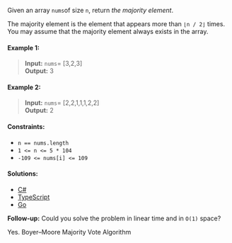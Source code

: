 Given an array `nums`of size `n`, return _the majority element_.

The majority element is the element that appears more than `⌊n / 2⌋` times. You may assume that the majority element always exists in the array.

 

#### Example 1:

> **Input:** `nums`= [3,2,3]  
> **Output:** 3

#### Example 2:

> **Input:** `nums`= [2,2,1,1,1,2,2]  
> **Output:** 2
 

#### Constraints:

- `n == nums.length`
- `1 <= n <= 5 * 104`
- `-109 <= nums[i] <= 109`
 
 #### Solutions:

- [C#](/array-string/majority-element/majority-element.cs)
- [TypeScript](/array-string/majority-element/majority-element.ts)
- [Go](/array-string/majority-element/majority-element.go)

**Follow-up:** Could you solve the problem in linear time and in `O(1)` space?

Yes. Boyer–Moore Majority Vote Algorithm